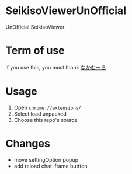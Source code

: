 # SeikisoViewerUnOfficial
UnOfficial SeikisoViewer

# Term of use
if you use this, you must thank [なかむーら](https://com.nicovideo.jp/community/co3314651)

# Usage
1. Open `chrome://extensions/`
2. Select load unpacked
3. Choose this repo's source

# Changes
- move settingOption popup
- add reload chat iframe buttton
